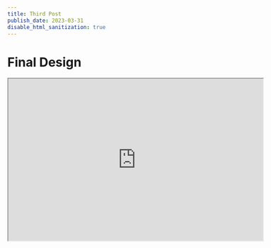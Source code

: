 ```yaml
---
title: Third Post
publish_date: 2023-03-31
disable_html_sanitization: true
---
```


# Final Design

<iframe src="https://editor.p5js.org/toveys/full/Ut74ha7vb" width="576" height="366"></iframe>